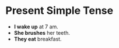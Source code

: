 
# Present Simple Tense

- **I wake up** at 7 am.
- **She brushes** her teeth.
- **They eat** breakfast.

